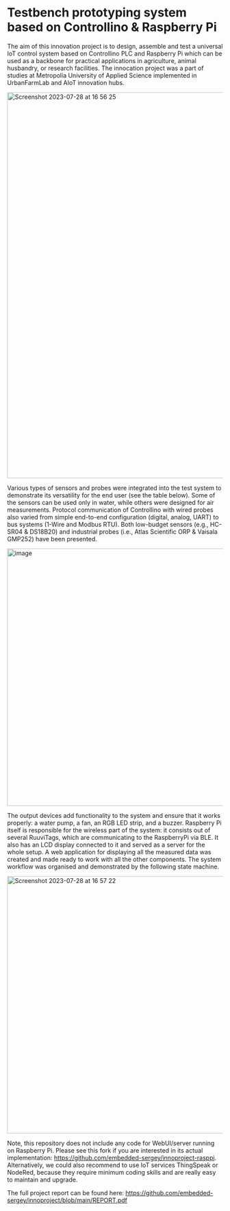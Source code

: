 # Testbench prototyping system based on Controllino & Raspberry Pi

The aim of this innovation project is to design, assemble and test a universal IoT control system based on Controllino PLC and Raspberry Pi which can be used as a backbone for practical applications in agriculture, animal husbandry, or research facilities. The innocation project was a part of studies at Metropolia University of Applied Science implemented in UrbanFarmLab and AIoT innovation hubs.

<img width="900" alt="Screenshot 2023-07-28 at 16 56 25" src="https://github.com/embedded-sergey/innovation-project/assets/76912739/5897c01e-b310-42c7-8b1f-5bca0ff71727">

Various types of sensors and probes were integrated into the test system to demonstrate its versatility for the end user (see the table below). Some of the sensors can be used only in water, while others were designed for air measurements. Protocol communication of Controllino with wired probes also varied from simple end-to-end configuration (digital, analog, UART) to bus systems (1-Wire and Modbus RTU). Both low-budget sensors (e.g., HC-SR04 & DS18B20) and industrial probes (i.e., Atlas Scientific ORP & Vaisala GMP252) have been presented.

<img width="600" alt="image" src="https://github.com/embedded-sergey/innovation-project/assets/76912739/9f81e211-acd6-48a9-8547-ac476f72afd0">

The output devices add functionality to the system and ensure that it works properly: a water pump, a fan, an RGB LED strip, and a buzzer. Raspberry Pi itself is responsible for the wireless part of the system: it consists out of several RuuviTags, which are communicating to the RaspberryPi via BLE. It also has an LCD display connected to it and served as a server for the whole setup. A web application for displaying all the measured data was created and made ready to work with all the other components. The system workflow was organised and demonstrated by the following state machine. 

<img width="600" alt="Screenshot 2023-07-28 at 16 57 22" src="https://github.com/embedded-sergey/innovation-project/assets/76912739/7999456c-210e-46e0-9295-ad422da693af">

Note, this repository does not include any code for WebUI/server running on Raspberry Pi. Please see this fork if you are interested in its actual implementation: <https://github.com/embedded-sergey/innoproject-rasppi>. Alternatively, we could also recommend to use IoT services ThingSpeak or NodeRed, because they require minimum coding skills and are really easy to maintain and upgrade.

The full project report can be found here: <https://github.com/embedded-sergey/innoproject/blob/main/REPORT.pdf>
